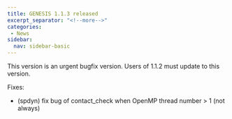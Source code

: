 ```yaml
---
title: GENESIS 1.1.3 released
excerpt_separator: "<!--more-->"
categories:
 - News
sidebar:
  nav: sidebar-basic
---
```


This version is an urgent bugfix version. Users of 1.1.2 must update to
this version.

Fixes:
<!--more-->

-   (spdyn) fix bug of contact_check when OpenMP thread number \> 1 (not
    always)
